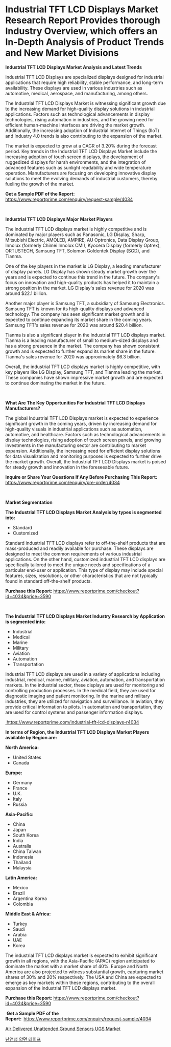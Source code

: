 <p><h1>Industrial TFT LCD Displays Market Research Report Provides thorough Industry Overview, which offers an In-Depth Analysis of Product Trends and New Market Divisions</h1></p><p><strong>Industrial TFT LCD Displays Market Analysis and Latest Trends</strong></p>
<p><p>Industrial TFT LCD Displays are specialized displays designed for industrial applications that require high reliability, stable performance, and long-term availability. These displays are used in various industries such as automotive, medical, aerospace, and manufacturing, among others.</p><p>The Industrial TFT LCD Displays Market is witnessing significant growth due to the increasing demand for high-quality display solutions in industrial applications. Factors such as technological advancements in display technologies, rising automation in industries, and the growing need for efficient human-machine interfaces are driving the market growth. Additionally, the increasing adoption of Industrial Internet of Things (IIoT) and Industry 4.0 trends is also contributing to the expansion of the market.</p><p>The market is expected to grow at a CAGR of 3.20% during the forecast period. Key trends in the Industrial TFT LCD Displays Market include the increasing adoption of touch screen displays, the development of ruggedized displays for harsh environments, and the integration of advanced features such as sunlight readability and wide temperature operation. Manufacturers are focusing on developing innovative display solutions to meet the evolving demands of industrial customers, thereby fueling the growth of the market.</p></p>
<p><strong>Get a Sample PDF of the Report:&nbsp;</strong> <a href="https://www.reportprime.com/enquiry/request-sample/4034">https://www.reportprime.com/enquiry/request-sample/4034</a></p>
<p>&nbsp;</p>
<p><strong>Industrial TFT LCD Displays Major Market Players</strong></p>
<p><p>The industrial TFT LCD displays market is highly competitive and is dominated by major players such as Panasonic, LG Display, Sharp, Mitsubishi Electric, AMOLED, AMPIRE, AU Optronics, Data Display Group, Innolux (formerly Chimei Innolux CMI), Kyocera Display (formerly Optrex), ORTUSTECH, Samsung TFT, Solomon Goldentek Display (SGD), and Tianma.</p><p>One of the key players in the market is LG Display, a leading manufacturer of display panels. LG Display has shown steady market growth over the years and is expected to continue this trend in the future. The company's focus on innovation and high-quality products has helped it to maintain a strong position in the market. LG Display's sales revenue for 2020 was around $22.1 billion.</p><p>Another major player is Samsung TFT, a subsidiary of Samsung Electronics. Samsung TFT is known for its high-quality displays and advanced technology. The company has seen significant market growth and is expected to continue expanding its market share in the coming years. Samsung TFT's sales revenue for 2020 was around $20.4 billion.</p><p>Tianma is also a significant player in the industrial TFT LCD displays market. Tianma is a leading manufacturer of small to medium-sized displays and has a strong presence in the market. The company has shown consistent growth and is expected to further expand its market share in the future. Tianma's sales revenue for 2020 was approximately $6.3 billion.</p><p>Overall, the industrial TFT LCD displays market is highly competitive, with key players like LG Display, Samsung TFT, and Tianma leading the market. These companies have shown impressive market growth and are expected to continue dominating the market in the future.</p></p>
<p>&nbsp;</p>
<p><strong>What Are The Key Opportunities For Industrial TFT LCD Displays Manufacturers?</strong></p>
<p><p>The global Industrial TFT LCD Displays market is expected to experience significant growth in the coming years, driven by increasing demand for high-quality visuals in industrial applications such as automation, automotive, and healthcare. Factors such as technological advancements in display technologies, rising adoption of touch screen panels, and growing investments in the manufacturing sector are contributing to market expansion. Additionally, the increasing need for efficient display solutions for data visualization and monitoring purposes is expected to further drive the market growth. Overall, the Industrial TFT LCD Displays market is poised for steady growth and innovation in the foreseeable future.</p></p>
<p><strong>Inquire or Share Your Questions If Any Before Purchasing This Report:</strong> <a href="https://www.reportprime.com/enquiry/pre-order/4034">https://www.reportprime.com/enquiry/pre-order/4034</a></p>
<p>&nbsp;</p>
<p><strong>Market Segmentation</strong></p>
<p><strong>The Industrial TFT LCD Displays Market Analysis by types is segmented into:</strong></p>
<p><ul><li>Standard</li><li>Customized</li></ul></p>
<p><p>Standard industrial TFT LCD displays refer to off-the-shelf products that are mass-produced and readily available for purchase. These displays are designed to meet the common requirements of various industrial applications. On the other hand, customized industrial TFT LCD displays are specifically tailored to meet the unique needs and specifications of a particular end-user or application. This type of display may include special features, sizes, resolutions, or other characteristics that are not typically found in standard off-the-shelf products.</p></p>
<p><strong>Purchase this Report:&nbsp;</strong><a href="https://www.reportprime.com/checkout?id=4034&price=3590">https://www.reportprime.com/checkout?id=4034&price=3590</a></p>
<p>&nbsp;</p>
<p><strong>The Industrial TFT LCD Displays Market Industry Research by Application is segmented into:</strong></p>
<p><ul><li>Industrial</li><li>Medical</li><li>Marine</li><li>Military</li><li>Aviation</li><li>Automation</li><li>Transportation</li></ul></p>
<p><p>Industrial TFT LCD displays are used in a variety of applications including industrial, medical, marine, military, aviation, automation, and transportation markets. In the industrial sector, these displays are used for monitoring and controlling production processes. In the medical field, they are used for diagnostic imaging and patient monitoring. In the marine and military industries, they are utilized for navigation and surveillance. In aviation, they provide critical information to pilots. In automation and transportation, they are used for control systems and passenger information displays.</p></p>
<p><a href="https://www.reportprime.com/industrial-tft-lcd-displays-r4034">&nbsp;https://www.reportprime.com/industrial-tft-lcd-displays-r4034</a></p>
<p><strong>In terms of Region, the Industrial TFT LCD Displays Market Players available by Region are:</strong></p>
<p>
    <p> <strong> North America: </strong>
        <ul>
            <li>United States</li>
            <li>Canada</li>
        </ul>
        </p> 
    <p> <strong> Europe: </strong>
        <ul>
            <li>Germany</li>
            <li>France</li>
            <li>U.K.</li>
            <li>Italy</li>
            <li>Russia</li>
        </ul>
        </p> 
    <p> <strong> Asia-Pacific: </strong>
        <ul>
            <li>China</li>
            <li>Japan</li>
            <li>South Korea</li>
            <li>India</li>
            <li>Australia</li>
            <li>China Taiwan</li>
            <li>Indonesia</li>
            <li>Thailand</li>
            <li>Malaysia</li>
        </ul>
        </p> 
    <p> <strong> Latin America: </strong>
        <ul>
            <li>Mexico</li>
            <li>Brazil</li>
            <li>Argentina Korea</li>
            <li>Colombia</li>
        </ul>
        </p> 
    <p> <strong> Middle East & Africa: </strong>
        <ul>
            <li>Turkey</li>
            <li>Saudi</li>
            <li>Arabia</li>
            <li>UAE</li>
            <li>Korea</li>
        </ul>
    </p>
    </p>
<p><p>The industrial TFT LCD displays market is expected to exhibit significant growth in all regions, with the Asia-Pacific (APAC) region anticipated to dominate the market with a market share of 40%. Europe and North America are also projected to witness substantial growth, capturing market shares of 30% and 20% respectively. The USA and China are expected to emerge as key markets within these regions, contributing to the overall expansion of the industrial TFT LCD displays market.</p></p>
<p><strong>Purchase this Report: </strong><a href="https://www.reportprime.com/checkout?id=4034&price=3590">https://www.reportprime.com/checkout?id=4034&price=3590</a></p>
<p>&nbsp;<strong>Get a Sample PDF of the Report:&nbsp;&nbsp;</strong><a href="https://www.reportprime.com/enquiry/request-sample/4034">https://www.reportprime.com/enquiry/request-sample/4034</a></p>
<p><strong></strong></p>
<p><p><a href="https://github.com/JosephMorgajjtiXfg/Market-Research-Report-List-1/blob/main/air-delivered-unattended-ground-sensors-ugs-market.md">Air Delivered Unattended Ground Sensors UGS Market</a></p><p><a href="https://github.com/nigaleamar09/Market-Research-Report-List-2/blob/main/2548639103682.md">난연성 양면 테이프</a></p></p>